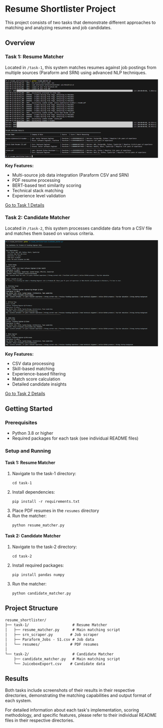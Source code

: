 # Resume Shortlister Project

This project consists of two tasks that demonstrate different approaches to matching and analyzing resumes and job candidates.

## Overview

### Task 1: Resume Matcher
Located in `/task-1`, this system matches resumes against job postings from multiple sources (Paraform and SRN) using advanced NLP techniques.

![Resume Matcher Results](./task-1/image.png)

**Key Features:**
- Multi-source job data integration (Paraform CSV and SRN)
- PDF resume processing
- BERT-based text similarity scoring
- Technical stack matching
- Experience level validation

[Go to Task 1 Details](./task-1/README.md)

### Task 2: Candidate Matcher
Located in `/task-2`, this system processes candidate data from a CSV file and matches them based on various criteria.

![Candidate Matcher Results](./task-2/image.png)

**Key Features:**
- CSV data processing
- Skill-based matching
- Experience-based filtering
- Match score calculation
- Detailed candidate insights

[Go to Task 2 Details](./task-2/README.md)

## Getting Started

### Prerequisites
- Python 3.8 or higher
- Required packages for each task (see individual README files)

### Setup and Running

#### Task 1: Resume Matcher
1. Navigate to the task-1 directory:
   ```
   cd task-1
   ```
2. Install dependencies:
   ```
   pip install -r requirements.txt
   ```
3. Place PDF resumes in the `resumes` directory
4. Run the matcher:
   ```
   python resume_matcher.py
   ```

#### Task 2: Candidate Matcher
1. Navigate to the task-2 directory:
   ```
   cd task-2
   ```
2. Install required packages:
   ```
   pip install pandas numpy
   ```
3. Run the matcher:
   ```
   python candidate_matcher.py
   ```

## Project Structure
```
resume_shortlister/
├── task-1/                    # Resume Matcher
│   ├── resume_matcher.py      # Main matching script
│   ├── srn_scraper.py        # Job scraper
│   ├── Paraform_Jobs - S1.csv # Job data
│   └── resumes/              # PDF resumes
│
└── task-2/                    # Candidate Matcher
    ├── candidate_matcher.py   # Main matching script
    └── JuiceboxExport.csv    # Candidate data

```

## Results
Both tasks include screenshots of their results in their respective directories, demonstrating the matching capabilities and output format of each system.

For detailed information about each task's implementation, scoring methodology, and specific features, please refer to their individual README files in their respective directories.